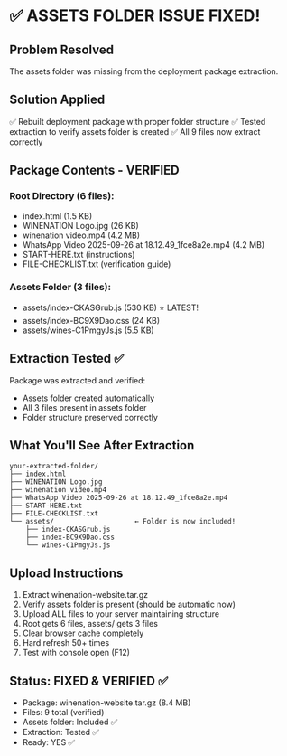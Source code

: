 # ✅ ASSETS FOLDER ISSUE FIXED!

## Problem Resolved
The assets folder was missing from the deployment package extraction.

## Solution Applied
✅ Rebuilt deployment package with proper folder structure
✅ Tested extraction to verify assets folder is created
✅ All 9 files now extract correctly

## Package Contents - VERIFIED

### Root Directory (6 files):
- index.html (1.5 KB)
- WINENATION Logo.jpg (26 KB)
- winenation video.mp4 (4.2 MB)
- WhatsApp Video 2025-09-26 at 18.12.49_1fce8a2e.mp4 (4.2 MB)
- START-HERE.txt (instructions)
- FILE-CHECKLIST.txt (verification guide)

### Assets Folder (3 files):
- assets/index-CKASGrub.js (530 KB) ⭐ LATEST!
- assets/index-BC9X9Dao.css (24 KB)
- assets/wines-C1PmgyJs.js (5.5 KB)

## Extraction Tested ✅
Package was extracted and verified:
- Assets folder created automatically
- All 3 files present in assets folder
- Folder structure preserved correctly

## What You'll See After Extraction

```
your-extracted-folder/
├── index.html
├── WINENATION Logo.jpg
├── winenation video.mp4
├── WhatsApp Video 2025-09-26 at 18.12.49_1fce8a2e.mp4
├── START-HERE.txt
├── FILE-CHECKLIST.txt
└── assets/                    ← Folder is now included!
    ├── index-CKASGrub.js
    ├── index-BC9X9Dao.css
    └── wines-C1PmgyJs.js
```

## Upload Instructions

1. Extract winenation-website.tar.gz
2. Verify assets folder is present (should be automatic now)
3. Upload ALL files to your server maintaining structure
4. Root gets 6 files, assets/ gets 3 files
5. Clear browser cache completely
6. Hard refresh 50+ times
7. Test with console open (F12)

## Status: FIXED & VERIFIED ✅

- Package: winenation-website.tar.gz (8.4 MB)
- Files: 9 total (verified)
- Assets folder: Included ✅
- Extraction: Tested ✅
- Ready: YES ✅
